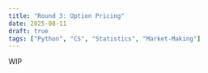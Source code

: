 ```yaml
---
title: "Round 3: Option Pricing"
date: 2025-08-11
draft: true
tags: ["Python", "CS", "Statistics", "Market-Making"]
---
```


WIP
